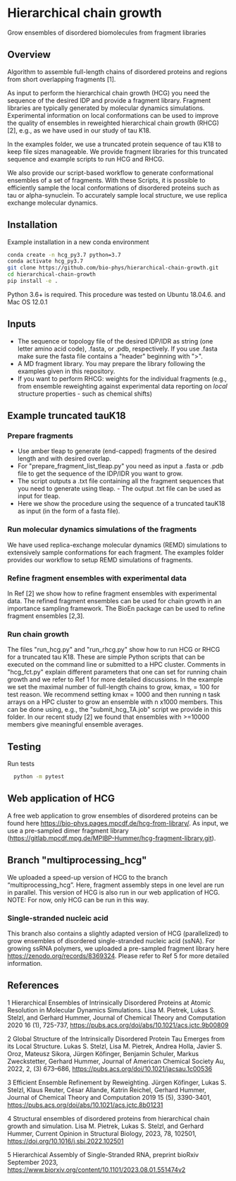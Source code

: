 # Hierarchical chain growth
Grow ensembles of disordered biomolecules from fragment libraries

## Overview
Algorithm to assemble full-length chains of disordered proteins and regions from short overlapping fragments [1]. 

As input to perform the hierarchical chain growth (HCG) you need the sequence of the desired IDP and provide a fragment
library. Fragment libraries are typically generated by molecular dynamics simulations. Experimental information on local 
conformations can be used to improve the quality of ensembles in reweighted hierarchical chain growth (RHCG) [2],
e.g., as we have used in our study of tau K18. 

In the examples folder, we use a truncated protein sequence of tau K18 to keep file sizes manageable. We provide
fragment libraries for this truncated sequence and example scripts to run HCG and RHCG.

We also provide our script-based workflow to generate conformational ensembles of a set of fragments. With these
Scripts, it is possible to efficiently sample the local conformations of disordered proteins such as tau or
alpha-synuclein. To accurately sample local structure, we use replica exchange molecular dynamics.

## Installation

Example installation in a new conda environment

```bash
conda create -n hcg_py3.7 python=3.7
conda activate hcg_py3.7
git clone https://github.com/bio-phys/hierarchical-chain-growth.git
cd hierarchical-chain-growth
pip install -e .
```

Python 3.6+ is required. This procedure was tested on Ubuntu 18.04.6. and Mac OS 12.0.1

## Inputs
- The sequence or topology file of the desired IDP/IDR as string (one letter amino acid code), .fasta, or .pdb, respectively. If you use .fasta make sure the fasta file contains a "header" beginning with ">".
- A MD fragment library. You may prepare the library following the examples given in this repository.
- If you want to perform RHCG: weights for the individual fragments (e.g., from ensemble reweighting against experimental data reporting on _local_ structure properties - such as chemical shifts)

## Example truncated tauK18

### Prepare fragments
- Use amber tleap to generate (end-capped) fragments of the desired length and with desired overlap.
- For "prepare_fragment_list_tleap.py" you need as input a .fasta or .pdb file to get the sequence of the IDP/IDR you want to grow.
- The script outputs a .txt file containing all the fragment sequences that you need to generate using tleap.
        - The output .txt file can be used as input for tleap.
- Here we show the procedure using the sequence of a truncated tauK18 as input (in the form of a fasta file).


### Run molecular dynamics simulations of the fragments

We have used replica-exchange molecular dynamics (REMD) simulations to extensively sample conformations for each fragment. The examples
folder provides our workflow to setup REMD simulations of fragments.

### Refine fragment ensembles with experimental data

In Ref [2] we show how to refine fragment ensembles with experimental data. The refined fragment ensembles can be used
for chain growth in an importance sampling framework. The BioEn package can be used to refine fragment ensembles [2,3].

### Run chain growth
The files "run_hcg.py" and "run_rhcg.py" show how to run HCG or RHCG for a truncated tau K18. These are simple Python scripts that
can be executed on the command line or submitted to a HPC cluster. Comments in "hcg_fct.py" explain different parameters that one can set for running chain growth and we refer to Ref 1 for more detailed discussions.
In the example we set the maximal number of full-length chains to grow, kmax, = 100 for test reason. We recommend setting kmax = 1000 and then running n task arrays
on a HPC cluster to grow an ensemble with n x1000 members. This can be done using, e.g., the "submit_hcg_TA.job" script we provide in this folder.
In our recent study [2] we found that ensembles with >=10000 members give meaningful ensemble averages.


## Testing

Run tests

```bash
  python -m pytest
```

## Web application of HCG

A free web application to grow ensembles of disordered proteins can be found here https://bio-phys.pages.mpcdf.de/hcg-from-library/. As input, we use a pre-sampled dimer fragment library (https://gitlab.mpcdf.mpg.de/MPIBP-Hummer/hcg-fragment-library.git).

## Branch "multiprocessing_hcg"

We uploaded a speed-up version of HCG to the branch “multiprocessing_hcg”. Here, fragment assembly steps in one level are run in parallel. This version of HCG is also run in our web application of HCG. NOTE: For now, only HCG can be run in this way.

### Single-stranded nucleic acid
This branch also contains a slightly adapted version of HCG (parallelized) to grow ensembles of disordered single-stranded nucleic acid (ssNA). For growing ssRNA polymers, we uploaded a pre-sampled fragment library here https://zenodo.org/records/8369324. Please refer to Ref 5 for more detailed information. 


## References
1 Hierarchical Ensembles of Intrinsically Disordered Proteins at Atomic Resolution in Molecular Dynamics Simulations.
Lisa M. Pietrek, Lukas S. Stelzl, and Gerhard Hummer,
Journal of Chemical Theory and Computation 2020 16 (1), 725-737, https://pubs.acs.org/doi/abs/10.1021/acs.jctc.9b00809

2 Global Structure of the Intrinsically Disordered Protein Tau Emerges from its Local Structure.
Lukas S. Stelzl, Lisa M. Pietrek, Andrea Holla, Javier S. Oroz, Mateusz Sikora, Jürgen Köfinger, Benjamin Schuler, Markus Zweckstetter, Gerhard Hummer,
Journal of American Chemical Society Au, 2022, 2, (3) 673–686, https://pubs.acs.org/doi/10.1021/jacsau.1c00536

3 Efficient Ensemble Refinement by Reweighting.
Jürgen Köfinger, Lukas S. Stelzl, Klaus Reuter, César Allande, Katrin Reichel, Gerhard Hummer,
Journal of Chemical Theory and Computation 2019 15 (5), 3390-3401, https://pubs.acs.org/doi/abs/10.1021/acs.jctc.8b01231

4 Structural ensembles of disordered proteins from hierarchical chain growth and simulation. Lisa M. Pietrek, Lukas S. Stelzl, and Gerhard Hummer, Current Opinion in Structural Biology,
2023, 78, 102501, https://doi.org/10.1016/j.sbi.2022.102501


5 Hierarchical Assembly of Single-Stranded RNA, preprint bioRxiv  September 2023, https://www.biorxiv.org/content/10.1101/2023.08.01.551474v2


